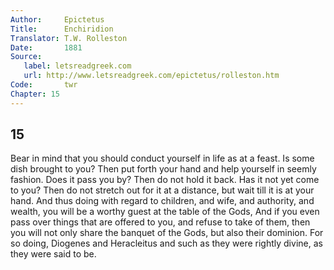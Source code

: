 ```yaml
---
Author:     Epictetus  
Title:      Enchiridion  
Translator: T.W. Rolleston  
Date:       1881  
Source:
   label: letsreadgreek.com
   url: http://www.letsreadgreek.com/epictetus/rolleston.htm
Code:       twr  
Chapter: 15
---
```

##  15

Bear in mind that you should conduct yourself in life as at a feast. Is some
dish brought to you? Then put forth your hand and help yourself in seemly
fashion. Does it pass you by? Then do not hold it back. Has it not yet come to
you? Then do not stretch out for it at a distance, but wait till it is at your
hand. And thus doing with regard to children, and wife, and authority, and
wealth, you will be a worthy guest at the table of the Gods, And if you even
pass over things that are offered to you, and refuse to take of them, then you
will not only share the banquet of the Gods, but also their dominion. For so
doing, Diogenes and Heracleitus and such as they were rightly divine, as they
were said to be.


